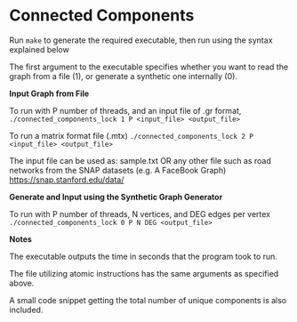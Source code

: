 Connected Components
=======================

Run ```make``` to generate the required executable, then run using the syntax explained below

The first argument to the executable specifies whether you want to read the graph from a file (1), or generate a synthetic one internally (0).

**Input Graph from File**

To run with P number of threads, and an input file of .gr format,
   ```./connected_components_lock 1 P <input_file> <output_file>```

To run a matrix format file (.mtx)
    ```./connected_components_lock 2 P <input_file> <output_file>```

  The input file can be used as:
  sample.txt
  OR any other file such as road networks from the SNAP datasets (e.g. A FaceBook Graph)  https://snap.stanford.edu/data/

**Generate and Input using the Synthetic Graph Generator**

To run with P number of threads, N vertices, and DEG edges per vertex
   ```./connected_components_lock 0 P N DEG <output_file>```

**Notes**

The executable outputs the time in seconds that the program took to run.

The file utilizing atomic instructions has the same arguments as specified above.

A small code snippet getting the total number of unique components is also included.

